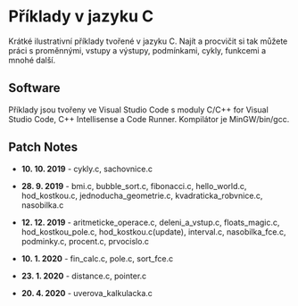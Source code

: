# Příklady v jazyku C

Krátké ilustrativní příklady tvořené v jazyku C. Najít a procvičit si tak můžete práci s proměnnými, vstupy a výstupy, podmínkami, cykly, funkcemi a mnohé další.

## Software

Příklady jsou tvořeny ve Visual Studio Code s moduly C/C++ for Visual Studio Code, C++ Intellisense a Code Runner. Kompilátor je MinGW/bin/gcc.

## Patch Notes

- **10. 10. 2019** - cykly.c, sachovnice.c

- **28. 9. 2019** - bmi.c, bubble_sort.c, fibonacci.c, hello_world.c, hod_kostkou.c, jednoducha_geometrie.c, kvadraticka_robvnice.c, nasobilka.c

- **12. 12. 2019** - aritmeticke_operace.c, deleni_a_vstup.c, floats_magic.c, hod_kostkou_pole.c, hod_kostkou.c(update), interval.c, nasobilka_fce.c, podminky.c, procent.c, prvocislo.c

- **10. 1. 2020** - fin_calc.c, pole.c, sort_fce.c

- **23. 1. 2020** - distance.c, pointer.c

- **20. 4. 2020** - uverova_kalkulacka.c
